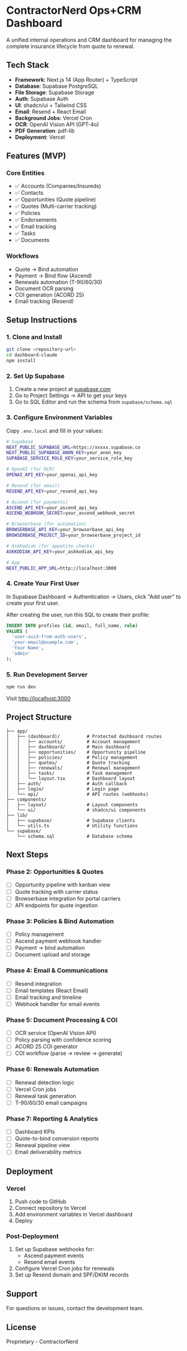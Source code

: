 # ContractorNerd Ops+CRM Dashboard

A unified internal operations and CRM dashboard for managing the complete insurance lifecycle from quote to renewal.

## Tech Stack

- **Framework**: Next.js 14 (App Router) + TypeScript
- **Database**: Supabase PostgreSQL
- **File Storage**: Supabase Storage
- **Auth**: Supabase Auth
- **UI**: shadcn/ui + Tailwind CSS
- **Email**: Resend + React Email
- **Background Jobs**: Vercel Cron
- **OCR**: OpenAI Vision API (GPT-4o)
- **PDF Generation**: pdf-lib
- **Deployment**: Vercel

## Features (MVP)

### Core Entities
- ✅ Accounts (Companies/Insureds)
- ✅ Contacts
- ✅ Opportunities (Quote pipeline)
- ✅ Quotes (Multi-carrier tracking)
- ✅ Policies
- ✅ Endorsements
- ✅ Email tracking
- ✅ Tasks
- ✅ Documents

### Workflows
- Quote → Bind automation
- Payment → Bind flow (Ascend)
- Renewals automation (T-90/60/30)
- Document OCR parsing
- COI generation (ACORD 25)
- Email tracking (Resend)

## Setup Instructions

### 1. Clone and Install

```bash
git clone <repository-url>
cd dashboard-claude
npm install
```

### 2. Set Up Supabase

1. Create a new project at [supabase.com](https://supabase.com)
2. Go to Project Settings → API to get your keys
3. Go to SQL Editor and run the schema from `supabase/schema.sql`

### 3. Configure Environment Variables

Copy `.env.local` and fill in your values:

```bash
# Supabase
NEXT_PUBLIC_SUPABASE_URL=https://xxxxx.supabase.co
NEXT_PUBLIC_SUPABASE_ANON_KEY=your_anon_key
SUPABASE_SERVICE_ROLE_KEY=your_service_role_key

# OpenAI (for OCR)
OPENAI_API_KEY=your_openai_api_key

# Resend (for email)
RESEND_API_KEY=your_resend_api_key

# Ascend (for payments)
ASCEND_API_KEY=your_ascend_api_key
ASCEND_WEBHOOK_SECRET=your_ascend_webhook_secret

# Browserbase (for automation)
BROWSERBASE_API_KEY=your_browserbase_api_key
BROWSERBASE_PROJECT_ID=your_browserbase_project_id

# AskKodiak (for appetite checks)
ASKKODIAK_API_KEY=your_askkodiak_api_key

# App
NEXT_PUBLIC_APP_URL=http://localhost:3000
```

### 4. Create Your First User

In Supabase Dashboard → Authentication → Users, click "Add user" to create your first user.

After creating the user, run this SQL to create their profile:

```sql
INSERT INTO profiles (id, email, full_name, role)
VALUES (
  'user-uuid-from-auth-users',
  'your-email@example.com',
  'Your Name',
  'admin'
);
```

### 5. Run Development Server

```bash
npm run dev
```

Visit [http://localhost:3000](http://localhost:3000)

## Project Structure

```
├── app/
│   ├── (dashboard)/          # Protected dashboard routes
│   │   ├── accounts/         # Account management
│   │   ├── dashboard/        # Main dashboard
│   │   ├── opportunities/    # Opportunity pipeline
│   │   ├── policies/         # Policy management
│   │   ├── quotes/           # Quote tracking
│   │   ├── renewals/         # Renewal management
│   │   ├── tasks/            # Task management
│   │   └── layout.tsx        # Dashboard layout
│   ├── auth/                 # Auth callback
│   ├── login/                # Login page
│   └── api/                  # API routes (webhooks)
├── components/
│   ├── layout/               # Layout components
│   └── ui/                   # shadcn/ui components
├── lib/
│   ├── supabase/             # Supabase clients
│   └── utils.ts              # Utility functions
└── supabase/
    └── schema.sql            # Database schema
```

## Next Steps

### Phase 2: Opportunities & Quotes
- [ ] Opportunity pipeline with kanban view
- [ ] Quote tracking with carrier status
- [ ] Browserbase integration for portal carriers
- [ ] API endpoints for quote ingestion

### Phase 3: Policies & Bind Automation
- [ ] Policy management
- [ ] Ascend payment webhook handler
- [ ] Payment → bind automation
- [ ] Document upload and storage

### Phase 4: Email & Communications
- [ ] Resend integration
- [ ] Email templates (React Email)
- [ ] Email tracking and timeline
- [ ] Webhook handler for email events

### Phase 5: Document Processing & COI
- [ ] OCR service (OpenAI Vision API)
- [ ] Policy parsing with confidence scoring
- [ ] ACORD 25 COI generator
- [ ] COI workflow (parse → review → generate)

### Phase 6: Renewals Automation
- [ ] Renewal detection logic
- [ ] Vercel Cron jobs
- [ ] Renewal task generation
- [ ] T-90/60/30 email campaigns

### Phase 7: Reporting & Analytics
- [ ] Dashboard KPIs
- [ ] Quote-to-bind conversion reports
- [ ] Renewal pipeline view
- [ ] Email deliverability metrics

## Deployment

### Vercel

1. Push code to GitHub
2. Connect repository to Vercel
3. Add environment variables in Vercel dashboard
4. Deploy

### Post-Deployment

1. Set up Supabase webhooks for:
   - Ascend payment events
   - Resend email events
2. Configure Vercel Cron jobs for renewals
3. Set up Resend domain and SPF/DKIM records

## Support

For questions or issues, contact the development team.

## License

Proprietary - ContractorNerd